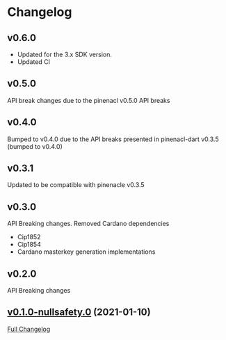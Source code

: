 # Changelog

## v0.6.0
- Updated for the 3.x SDK version.
- Updated CI

## v0.5.0
API break changes due to the pinenacl v0.5.0 API breaks

## v0.4.0

Bumped to v0.4.0 due to the API breaks presented in pinenacl-dart v0.3.5 (bumped to v0.4.0)

## v0.3.1

Updated to be compatible with pinenacle v0.3.5

## v0.3.0

API Breaking changes.
Removed Cardano dependencies
- Cip1852
- Cip1854
- Cardano masterkey generation implementations

## v0.2.0

API Breaking changes

## [v0.1.0-nullsafety.0](https://github.com/ilap/bip32-ed25519-dart/tree/v0.1.0-nullsafety.0) (2021-01-10)

[Full Changelog](https://github.com/ilap/bip32-ed25519-dart/compare/d001166d7e51410c9cce97008cc75592c960453a...v0.1.0-nullsafety.0)

